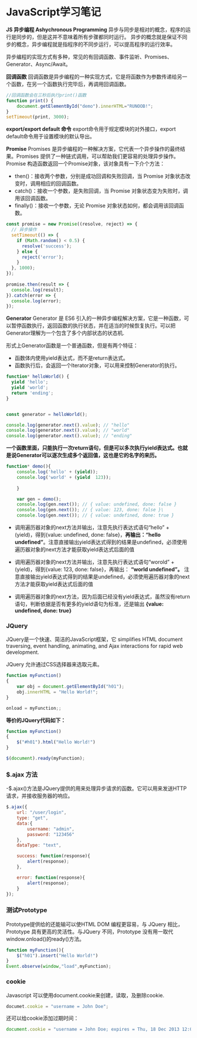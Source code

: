 # JavaScript学习笔记
**JS 异步编程 Ashychronous Programming**
异步与同步是相对的概念，程序的运行是同步的，但是这并不意味着所有步骤都同时运行。
异步的概念就是保证不同步的概念，异步编程就是指程序的不同步运行，可以提高程序的运行效率。

异步编程的实现方式有多种，常见的有回调函数、事件监听、Promises、Generator、Async/Await。

**回调函数**
回调函数是异步编程的一种实现方式，它是将函数作为参数传递给另一个函数，在另一个函数执行完毕后，再调用回调函数。
```javascript
//回调函数会在三秒后执行print()函数
function print() {
    document.getElementById("demo").innerHTML="RUNOOB!";
}
setTimeout(print, 3000);
```
**export/export default 命令**
export命令用于规定模块的对外接口，export default命令用于设置模块的默认导出。

**Promise**
Promises 是异步编程的一种解决方案，它代表一个异步操作的最终结果。Promises 提供了一种链式调用，可以帮助我们更容易的处理异步操作。Promise 构造函数返回一个Promise对象，该对象具有一下介个方法：
- then()：接收两个参数，分别是成功回调和失败回调，当 Promise 对象状态改变时，调用相应的回调函数。
- catch()：接收一个参数，是失败回调，当 Promise 对象状态变为失败时，调用该回调函数。
- finally()：接收一个参数，无论 Promise 对象状态如何，都会调用该回调函数。

```javascript
const promise = new Promise((resolve, reject) => {
  // 异步操作
  setTimeout(() => {
    if (Math.random() < 0.5) {
      resolve('success');
    } else {
      reject('error');
    }
  }, 1000);
});
 
promise.then(result => {
  console.log(result);
}).catch(error => {
  console.log(error);
});
```

**Generator**
Generator 是 ES6 引入的一种异步编程解决方案，它是一种函数，可以暂停函数执行，返回函数的执行状态，并在适当的时候恢复执行。可以把Generator理解为一个包含了多个内部状态的状态机.

形式上Generator函数是一个普通函数，但是有两个特征：
- 函数体内使用yield表达式，而不是return表达式。
- 函数执行后，会返回一个Iterator对象，可以用来控制Generator的执行。 

```javascript
function* helloWorld() {
  yield 'hello';
  yield 'world';
  return 'ending';
}


const generator = helloWorld(); 

console.log(generator.next().value); // "hello"
console.log(generator.next().value); // "world"
console.log(generator.next().value); // "ending"
```
**一个函数里面，只能执行一次return语句，但是可以多次执行yield表达式。也就是说Generator可以逐次生成多个返回值，这也是它的名字的来历。**

```javascript
function* demo(){
    console.log('hello' + (yield));
    console.log('world' + (yield  123));
    
    }

    var gen = demo();
    console.log(gen.next()); // { value: undefined, done: false }
    console.log(gen.next()); // { value: 123, done: false }\
    console.log(gen.next()); // { value: undefined, done: true }
```

- 调用遍历器对象的next方法并输出，注意先执行表达式语句“hello” + (yield)，得到{value: undefined, done: false}，**再输出：“hello undefined”**。注意直接输出yield表达式得到的结果是undefined，必须使用遍历器对象的next方法才能获取yield表达式后面的值

- 调用遍历器对象的next方法并输出，注意先执行表达式语句“worold” + (yield)，得到{value: 123, done: false}，再输出： **“world undefined”。**  注意直接输出yield表达式得到的结果是undefined，必须使用遍历器对象的next方法才能获取yield表达式后面的值
- 调用遍历器对象的next方法，因为后面已经没有yield表达式，虽然没有return语句，判断依据是否有更多的yield语句为标准，还是输出 **{value: undefined, done: true}**

### JQuery
JQuery是一个快速、简洁的JavaScript框架，它 simplifies HTML document traversing, event handling, animating, and Ajax interactions for rapid web development.

JQuery 允许通过CSS选择器来选取元素。

```javascript
function myFunction()
{
    var obj = document.getElementById("h01");
    obj.innerHTML = "Hello World!";
}

onload = myFunction;;
```
**等价的JQuery代码如下：**

```javascript
function myFunction()
{
    $("#h01").html("Hello World!")
}

$(document).ready(myFunction);
```
### $.ajax 方法
-$.ajax()方法是JQuery提供的用来处理异步请求的函数。它可以用来发送HTTP请求，并接收服务器的响应。

```javascript
$.ajax({
    url: "/user/login",
    type: "get",
    data:{
        username: "admin",
        password: "123456"
    },
    dataType: "text",

    success: function(response){
        alert(response);
    },

    error: function(response){
        alert(response);
    }
});
```

### 测试Prototype
Prototype提供给的还能输可以使HTML DOM 编程更容易，与 JQuery 相比，Prototype 具有更高的灵活性。与JQuery 不同，Prototype 没有用一取代window.onload()的ready()方法。

```javascript
function myFunction(){
    $("h01").insert("Hello World!")
}
Event.observe(window,"load",myFunction);
```
### cookie
Javascript 可以使用document.cookie来创建，读取，及删除cookie.

```javascript 
documet.cookie = "username = John Doe";
```
还可以给cookie添加过期时间：
```javascript 
document.cookie = "username = John Doe; expires = Thu, 18 Dec 2013 12:00:00 UTC";
```